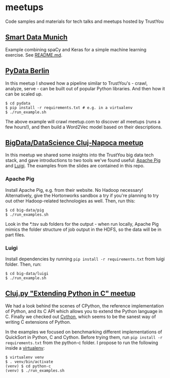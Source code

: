 meetups
=======

Code samples and materials for tech talks and meetups hosted by TrustYou

## [Smart Data Munich](https://www.meetup.com/SmartData/events/237731342/)

Example combining spaCy and Keras for a simple machine learning exercise. See [README.md](smart-data/README.md).

## [PyData Berlin](http://www.meetup.com/PyData-Berlin/events/226240128/)

In this meetup I showed how a pipeline similar to TrustYou's - crawl, analyze, serve - can be built out of popular Python libraries. And then how it can be scaled up.

```
$ cd pydata
$ pip install -r requirements.txt # e.g. in a virtualenv
$ ./run_example.sh
```

The above example will crawl meetup.com to discover all meetups (runs a few hours!), and then build a Word2Vec model based on their descriptions.

## [BigData/DataScience Cluj-Napoca meetup](http://www.meetup.com/Big-Data-Data-Science-Meetup-Cluj-Napoca/events/216156792/)

In this meetup we shared some insights into the TrustYou big data tech stack, and gave introductions to two tools we've found useful: [Apache Pig](http://pig.apache.org/) and [Luigi](https://github.com/spotify/luigi). The examples from the slides are contained in this repo.

### Apache Pig

Install Apache Pig, e.g. from their website. No Hadoop necessary! Alternatively, give the Hortonworks sandbox a try if you're planning to try out other Hadoop-related technologies as well. Then, run this:

```
$ cd big-data/pig
$ ./run_examples.sh
```

Look in the *.tsv sub folders for the output - when run locally, Apache Pig mimics the folder structure of job output in the HDFS, so the data will be in part files.

### Luigi

Install dependencies by running `pip install -r requirements.txt` from luigi folder. Then, run:

```
$ cd big-data/luigi
$ ./run_example.sh
```

## [Cluj.py "Extending Python in C" meetup](http://www.meetup.com/Cluj-py/events/218034932/)

We had a look behind the scenes of CPython, the reference implementation of Python, and its C API which allows you to extend the Python language in C. Finally we checked out [Cython](http://cython.org/), which seems to be the sanest way of writing C extensions of Python.

In the examples we focused on benchmarking different implementations of QuickSort in Python, C and Cython. Before trying them, run `pip install -r requirements.txt` from the python-c folder. I propose to run the following inside a [virtualenv](http://virtualenv.readthedocs.org/en/latest/):

```
$ virtualenv venv
$ . venv/bin/activate 
(venv) $ cd python-c
(venv) $ ./run_examples.sh
```
